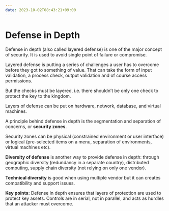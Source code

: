 ```yaml
---
date: 2023-10-02T08:43:21+09:00
---
```


# Defense in Depth

Defense in depth (also called layered defense) is one of the major concept of
security. It is used to avoid single point of failure or compromise.

Layered defense is putting a series of challenges a user has to overcome before
they got to something of value. That can take the form of input validation, a
process check, output validation and of course access permissions.

But the checks must be layered, i.e. there shouldn’t be only one check to
protect the key to the kingdom.

Layers of defense can be put on hardware, network, database, and virtual
machines.

A principle behind defense in depth is the segmentation and separation of
concerns, or **security zones**.

Security zones can be physical (constrained environment or user interface) or
logical (pre-selected items on a menu, separation of environments, virtual
machines etc).

**Diversity of defense** is another way to provide defense in depth: through
geographic diversity (redundancy in a separate country), distributed computing,
supply chain diversity (not relying on only one vendor).

**Technical diversity** is good when using multiple vendor but it can creates
compatibility and support issues.

**Key points:** Defense in depth ensures that layers of protection are used to
protect key assets. Controls are in serial, not in parallel, and acts as hurdles
that an attacker must overcome.

